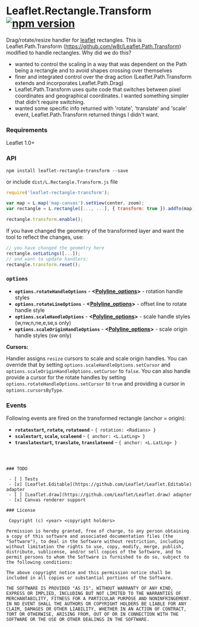 # Leaflet.Rectangle.Transform [![npm version](https://badge.fury.io/js/leaflet-path-transform.svg)](https://badge.fury.io/js/leaflet-path-transform)

Drag/rotate/resize handler for [leaflet](http://leafletjs.com) rectangles. This is
Leaflet.Path.Transform (https://github.com/w8r/Leaflet.Path.Transform) modified to 
handle rectangles. Why did we do this? 

* wanted to control the scaling in a way that was dependent on the Path being a rectangle and to avoid shapes crossing over themselves
* finer and integrated control over the drag action (Leaflet.Path.Transform extends and incorporates Leaflet.Path.Drag)
* Leaflet.Path.Transform uses quite code that switches between pixel coordinates and 
geographical coordinates. I wanted something simpler that didn't require switching.
* wanted some specific info returned with 'rotate', 'translate' and 'scale' event, Leaflet.Path.Transform returned things I didn't want.

### Requirements

Leaflet 1.0+

### API
```shell
npm install leaflet-rectangle-transform --save
```
or include `dist/L.Rectangle.Transform.js` file

```js
require('leaflet-rectangle-transform');

var map = L.map('map-canvas').setView(center, zoom);
var rectangle = L.rectangle([..., ...], { transform: true }).addTo(map);

rectangle.transform.enable();
```

If you have changed the geometry of the transformed layer and want the tool to reflect the changes, use:

```js
// you have changed the geometry here
rectangle.setLatLngs([...]);
// and want to update handlers:
rectangle.transform.reset();
```

### `options`

* **`options.rotateHandleOptions`** - **<[Polyline_options](http://leafletjs.com/reference.html#polyline-options)>** - rotation handle styles
* **`options.rotateLineOptions`** - **<[Polyline_options](http://leafletjs.com/reference.html#polyline-options)>** - offset line to rotate handle style
* **`options.scaleHandleOptions`** - **<[Polyline_options](http://leafletjs.com/reference.html#polyline-options)>** - scale handle styles (w,nw,n,ne,e,se,s only)
* **`options.scaleOriginHandleOptions`** - **<[Polyline_options](http://leafletjs.com/reference.html#polyline-options)>** - scale origin handle styles (sw only)

**Cursors:**

Handler assigns `resize` cursors to scale and scale origin handles. You can override that by setting `options.scaleHandleOptions.setCursor` and `options.scaleOriginHandleOptions.setCursor` to `false`. You can also handle provide a cursor for the rotate handles by setting `options.rotateHandleOptions.setCursor` to `true` and providing a cursor in `options.cursorsByType`.


### Events

Following events are fired on the transformed rectangle (anchor = origin):

* **`rotatestart`, `rotate`, `rotateend`** - `{ rotation: <Radians> }`
* **`scalestart`, `scale`, `scaleend`** - `{ anchor: <L.LatLng> }`
* **`translatestart`, `translate`, `translateend`** - `{ anchor: <L.LatLng> }`


```



### TODO

 - [ ] Tests
 - [x] [Leaflet.Editable](https://github.com/Leaflet/Leaflet.Editable) adapter
 - [ ] [Leaflet.draw](https://github.com/Leaflet/Leaflet.draw) adapter
 - [x] Canvas renderer support

### License

 Copyright (c) <year> <copyright holders>

Permission is hereby granted, free of charge, to any person obtaining a copy of this software and associated documentation files (the "Software"), to deal in the Software without restriction, including without limitation the rights to use, copy, modify, merge, publish, distribute, sublicense, and/or sell copies of the Software, and to permit persons to whom the Software is furnished to do so, subject to the following conditions:

The above copyright notice and this permission notice shall be included in all copies or substantial portions of the Software.

THE SOFTWARE IS PROVIDED "AS IS", WITHOUT WARRANTY OF ANY KIND, EXPRESS OR IMPLIED, INCLUDING BUT NOT LIMITED TO THE WARRANTIES OF MERCHANTABILITY, FITNESS FOR A PARTICULAR PURPOSE AND NONINFRINGEMENT. IN NO EVENT SHALL THE AUTHORS OR COPYRIGHT HOLDERS BE LIABLE FOR ANY CLAIM, DAMAGES OR OTHER LIABILITY, WHETHER IN AN ACTION OF CONTRACT, TORT OR OTHERWISE, ARISING FROM, OUT OF OR IN CONNECTION WITH THE SOFTWARE OR THE USE OR OTHER DEALINGS IN THE SOFTWARE.
